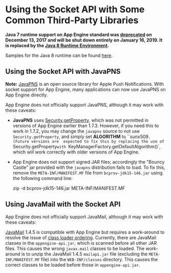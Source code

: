 
# Using the Socket API with Some Common Third-Party Libraries

**Java 7 runtime support on App Engine standard was [deprecated](https://cloud.google.com/appengine/docs/deprecations/java7) on
December 13, 2017 and will be shut down entirely on January 16, 2019. It is replaced by the
[Java 8 Runtime Environment](https://cloud.google.com/appengine/docs/standard/java/runtime-java8).**

Samples for the Java 8 runtime can be found [here](/appengine-java8).

## Using the Socket API with JavaPNS

**Note:** <a href="http://code.google.com/p/javapns/">JavaPNS</a>
is an open source library for Apple Push Notifications. With socket support for
App Engine, many applications can now use JavaPNS on App Engine directly.

App Engine does not officially support JavaPNS, although it may work
with these caveats:

-  **JavaPNS** uses
  <a href="http://code.google.com/p/javapns/source/browse/trunk/src/javapns/communication/ConnectionToAppleServer.java#27">Security.getProperty</a>,
  which was not permitted in versions of App Engine earlier than 1.7.3. However,
  if you need this to work in 1.7.2, you may change the `javapns`
  source to not use `Security.getProperty`, and simply set
  **ALGORITHM** to ``sunx509`. (Future versions are  expected to fix this by replacing the use of
  `Security.getProperty` with  `KeyManagerFactory.getDefaultAlgorithm()`, which will work correctly
  with older versions of App Engine.

- App Engine does not support signed JAR files; accordingly the "Bouncy Castle" jar  provided with the <code>javapns</code> distribution fails to load. To fix this,
remove the <code>META-INF/MANIFEST.MF</code> file from ``bcprov-jdk15-146.jar`` using the following command line:

	zip -d bcprov-jdk15-146.jar META-INF/MANIFEST.MF


## Using JavaMail with the Socket API

App Engine does not officially support JavaMail, although it may work
with these caveats:

<a href="http://www.oracle.com/technetwork/java/javamail/index-138643.html">JavaMail</a>
  1.4.5 is compatible with App Engine but requires a work-around to
  resolve the issue of
  <a href="http://developers.google.com/appengine/docs/java/runtime?hl=en#jar_ordering">class loader
  ordering</a>.  Currently, there are JavaMail classes in the `appengine-api.jar`, which is scanned
  before all other JAR files.  This causes the wrong `javax.mail` classes  to be loaded.  The work-around is to unzip the JavaMail 1.4.5
  `mailapi.jar` file (excluding the `META-INF/MANIFEST.MF` file) into the `WEB-INF/classes` directory. This causes the correct
  classes to be loaded before those in `appengine-api.jar`.

